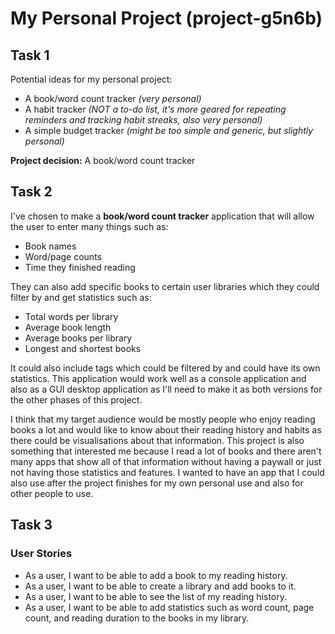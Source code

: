 # My Personal Project (project-g5n6b)
## Task 1
Potential ideas for my personal project:
- A book/word count tracker *(very personal)*
- A habit tracker *(NOT a to-do list, it's more geared for repeating reminders and tracking habit streaks, also very personal)*
- A simple budget tracker *(might be too simple and generic, but slightly personal)*

**Project decision:** A book/word count tracker

## Task 2
I've chosen to make a **book/word count tracker** application that will allow the user to enter many things such as:
- Book names
- Word/page counts
- Time they finished reading

They can also add specific books to certain user libraries which they could filter by and get statistics such as:
- Total words per library
- Average book length
- Average books per library
- Longest and shortest books

It could also include tags which could be filtered by and could have its own statistics. This application would work well as a console application and also as a GUI desktop application as I'll need to make it as both versions for the other phases of this project.

I think that my target audience would be mostly people who enjoy reading books a lot and would like to know about their reading history and habits as there could be visualisations about that information. This project is also something that interested me because I read a lot of books and there aren't many apps that show all of that information without having a paywall or just not having those statistics and features. I wanted to have an app that I could also use after the project finishes for my own personal use and also for other people to use.

## Task 3
### User Stories
- As a user, I want to be able to add a book to my reading history.
- As a user, I want to be able to create a library and add books to it.
- As a user, I want to be able to see the list of my reading history.
- As a user, I want to be able to add statistics such as word count, page count, and reading duration to the books in my library.
